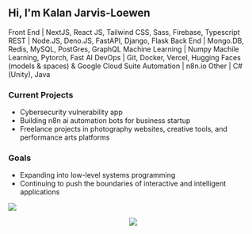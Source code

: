 ## Hi, I'm Kalan Jarvis-Loewen
Front End | NextJS, React JS, Tailwind CSS, Sass, Firebase, Typescript
REST | Node.JS, Deno.JS, FastAPI, Django, Flask
Back End | Mongo.DB, Redis, MySQL, PostGres, GraphQL
Machine Learning | Numpy Machile Learning, Pytorch, Fast AI
DevOps | Git, Docker, Vercel, Hugging Faces (models & spaces) & Google Cloud Suite
Automation | n8n.io
Other | C# (Unity), Java

### Current Projects 
 - Cybersecurity vulnerability app
 - Building n8n ai automation bots for business startup 
 - Freelance projects in photography websites, creative tools, and performance arts platforms
### Goals 
 - Expanding into low-level systems programming
 - Continuing to push the boundaries of interactive and intelligent applications


<picture>
  <source
    srcset="https://github-readme-stats.vercel.app/api?username=kalandjl&show_icons=true&theme=algolia"
    media="(prefers-color-scheme: dark)"
  />
  <source
    srcset="https://github-readme-stats.vercel.app/api?username=kalandjl&show_icons=true"
    media="(prefers-color-scheme: light), (prefers-color-scheme: no-preference)"
  />
  <img src="https://github-readme-stats.vercel.app/api?username=kalandjl&show_icons=true" />
</picture>
<p align="center">
  <a href="https://skillicons.dev">
    <img src="https://skillicons.dev/icons?i=py,ts,js,c,cpp,rust,pytorch,tensorflow,nextjs,react,nodejs,tailwind,gcp,vercel,docker,git,github,mysql,postgres,firebase&theme=dark&perline=10" />
  </a>
</p>
